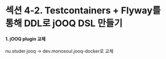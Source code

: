 # 섹션 4-2. Testcontainers + Flyway를 통해 DDL로 jOOQ DSL 만들기

#### 1. jOOQ plugin 교체

nu.studer.jooq -> dev.monosoul.jooq-docker로 교체

